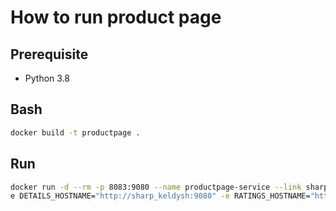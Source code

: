 # How to run product page

## Prerequisite

* Python 3.8

## Bash
```bash
docker build -t productpage .
```

## Run
```bash
docker run -d --rm -p 8083:9080 --name productpage-service --link sharp_keldysh --link ratings --link reviews-service - \
e DETAILS_HOSTNAME="http://sharp_keldysh:9080" -e RATINGS_HOSTNAME="http://ratings:9080" -e REVIEWS_HOSTNAME="http://reviews-service:9080" productpage
```

